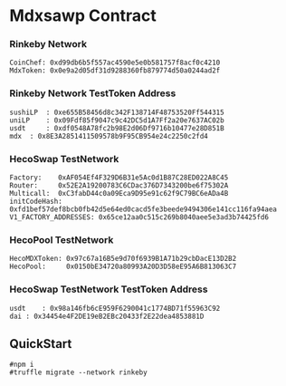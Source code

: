 # Mdxsawp Contract

### Rinkeby Network
```
CoinChef: 0xd99db6b5f557ac4590e5e0b581757f8acf0c4210
MdxToken: 0x0e9a2d05df31d9288360fb879774d50a0244ad2f
```
### Rinkeby Network TestToken Address
```
sushiLP	 : 0xe655B58456d8c342F138714F48753520Ff544315
uniLP 	 : 0x09Fdf85f9047c9c42DC5d1A7Ff2a20e7637AC02b
usdt 	 : 0xdf0548A78fc2b98E2d06Df9716b10477e28D851B
mdx	 : 0x8E3A2851411509578b9F95CB954e24c2250c2fd4
```

### HecoSwap TestNetwork 
```
Factory:    0xAF054Ef4F329D6B31e5Ac0d1B87C28ED022A8C45
Router:     0x52E2A19200783C6CDac376D7343200be6f75302A
Multicall:  0xC3fabD44c0a09Eca9D95e91c62f9C79BC6eADa4B
initCodeHash: 0xfd1bef57def8bcb0fb42d5e64ed0cacd5fe3beede9494306e141cc116fa94aea
V1_FACTORY_ADDRESSES: 0x65ce12aa0c515c269b8040aee5e3ad3b74425fd6
```

### HecoPool TestNetwork 
```
HecoMDXToken: 0x97c67a16B5e9d70f6939B1A71b29cbDacE13D2B2
HecoPool:     0x0150bE34720a80993A20D3D58eE95A6B813063C7
```

### HecoSwap TestNetwork TestToken Address
```
usdt    : 0x98a146fb6cE959F6290041c1774BD71f55963C92
dai	: 0x34454e4F2DE19eB2EBc20433f2E22dea4853881D
```

## QuickStart

```
#npm i
#truffle migrate --network rinkeby
```
